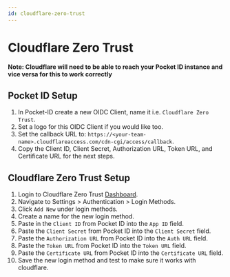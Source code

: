 ```yaml
---
id: cloudflare-zero-trust
---
```

# Cloudflare Zero Trust

**Note: Cloudflare will need to be able to reach your Pocket ID instance and vice versa for this to work correctly**

## Pocket ID Setup

1. In Pocket-ID create a new OIDC Client, name it i.e. `Cloudflare Zero Trust`.
2. Set a logo for this OIDC Client if you would like too.
3. Set the callback URL to: `https://<your-team-name>.cloudflareaccess.com/cdn-cgi/access/callback`.
4. Copy the Client ID, Client Secret, Authorization URL, Token URL, and Certificate URL for the next steps.

## Cloudflare Zero Trust Setup

1. Login to Cloudflare Zero Trust [Dashboard](https://one.dash.cloudflare.com/).
2. Navigate to Settings > Authentication > Login Methods.
3. Click `Add New` under login methods.
4. Create a name for the new login method.
5. Paste in the `Client ID` from Pocket ID into the `App ID` field.
6. Paste the `Client Secret` from Pocket ID into the `Client Secret` field.
7. Paste the `Authorization URL` from Pocket ID into the `Auth URL` field.
8. Paste the `Token URL` from Pocket ID into the `Token URL` field.
9. Paste the `Certificate URL` from Pocket ID into the `Certificate URL` field.
10. Save the new login method and test to make sure it works with cloudflare.
